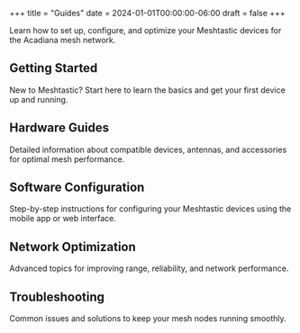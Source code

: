 +++
title = "Guides"
date = 2024-01-01T00:00:00-06:00
draft = false
+++

Learn how to set up, configure, and optimize your Meshtastic devices for the Acadiana mesh network.

## Getting Started

New to Meshtastic? Start here to learn the basics and get your first device up and running.

## Hardware Guides

Detailed information about compatible devices, antennas, and accessories for optimal mesh performance.

## Software Configuration

Step-by-step instructions for configuring your Meshtastic devices using the mobile app or web interface.

## Network Optimization

Advanced topics for improving range, reliability, and network performance.

## Troubleshooting

Common issues and solutions to keep your mesh nodes running smoothly.
